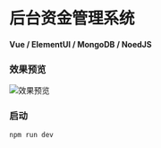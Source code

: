 # 后台资金管理系统
#### Vue / ElementUI / MongoDB / NoedJS
### 效果预览
![效果预览](https://i.loli.net/2020/09/30/kKRM2ZqyucWPVDE.png)

### 启动 
```
npm run dev
```